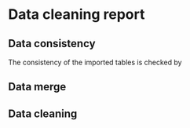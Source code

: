 # Data cleaning report

## Data consistency
The consistency of the imported tables is checked by  

## Data merge


## Data cleaning




